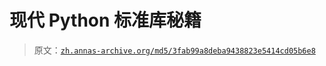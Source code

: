 # 现代 Python 标准库秘籍

> 原文：[`zh.annas-archive.org/md5/3fab99a8deba9438823e5414cd05b6e8`](https://zh.annas-archive.org/md5/3fab99a8deba9438823e5414cd05b6e8)